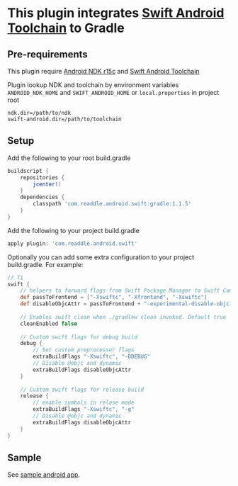
# This plugin integrates [Swift Android Toolchain](https://github.com/readdle/swift-android-toolchain) to Gradle

## Pre-requirements

This plugin require [Android NDK r15c](https://dl.google.com/android/repository/android-ndk-r15c-darwin-x86_64.zip) and [Swift Android Toolchain](https://bintray.com/readdle/swift-android-toolchain/swift-android-toolchain/_latestVersion)

Plugin lookup NDK and toolchain by environment variables `ANDROID_NDK_HOME` and `SWIFT_ANDROID_HOME` or `local.properties` in project root

    ndk.dir=/path/to/ndk
    swift-android.dir=/path/to/toolchain

## Setup

Add the following to your root build.gradle

```gradle
buildscript {
    repositories {
        jcenter()
    }
    dependencies {
        classpath 'com.readdle.android.swift:gradle:1.1.5'
    }
}
```

Add the following to your project build.gradle

```gradle
apply plugin: 'com.readdle.android.swift'
```

Optionally you can add some extra configuration to your project build.gradle. For example:

```gradle
// Ti
swift {
    // helpers to forward flags from Swift Package Manager to Swift Compiler Frontend
    def passToFrontend = ["-Xswiftc", "-Xfrontend", "-Xswiftc"]
    def disableObjcAttr = passToFrontend + "-experimental-disable-objc-attr"
    
    // Enables swift clean when ./gradlew clean invoked. Default true
    cleanEnabled false 
    
    // Custom swift flags for debug build
    debug {
        // Set custom preprocessor flags
        extraBuildFlags "-Xswiftc", "-DDEBUG"
        // Disable @objc and dynamic
        extraBuildFlags disableObjcAttr
    }
    
    // Custom swift flags for release build
    release {
        // enable symbols in relase mode
        extraBuildFlags "-Xswiftc", "-g"
        // Disable @objc and dynamic
        extraBuildFlags disableObjcAttr
    }
}
```

## Sample

See [sample android app](https://github.com/readdle/swift-android-architecture).
